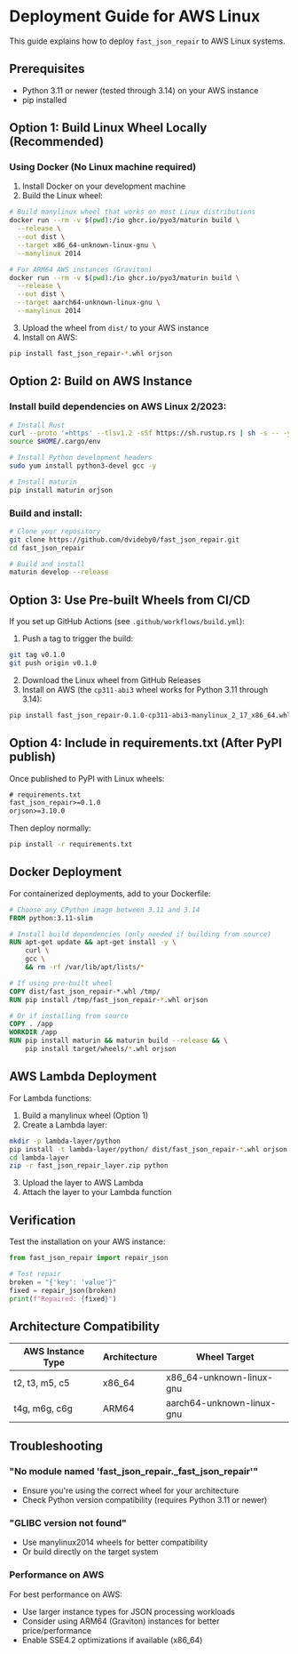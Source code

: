 # Deployment Guide for AWS Linux

This guide explains how to deploy `fast_json_repair` to AWS Linux systems.

## Prerequisites

- Python 3.11 or newer (tested through 3.14) on your AWS instance
- pip installed

## Option 1: Build Linux Wheel Locally (Recommended)

### Using Docker (No Linux machine required)

1. Install Docker on your development machine
2. Build the Linux wheel:

```bash
# Build manylinux wheel that works on most Linux distributions
docker run --rm -v $(pwd):/io ghcr.io/pyo3/maturin build \
  --release \
  --out dist \
  --target x86_64-unknown-linux-gnu \
  --manylinux 2014

# For ARM64 AWS instances (Graviton)
docker run --rm -v $(pwd):/io ghcr.io/pyo3/maturin build \
  --release \
  --out dist \
  --target aarch64-unknown-linux-gnu \
  --manylinux 2014
```

3. Upload the wheel from `dist/` to your AWS instance
4. Install on AWS:

```bash
pip install fast_json_repair-*.whl orjson
```

## Option 2: Build on AWS Instance

### Install build dependencies on AWS Linux 2/2023:

```bash
# Install Rust
curl --proto '=https' --tlsv1.2 -sSf https://sh.rustup.rs | sh -s -- -y
source $HOME/.cargo/env

# Install Python development headers
sudo yum install python3-devel gcc -y

# Install maturin
pip install maturin orjson
```

### Build and install:

```bash
# Clone your repository
git clone https://github.com/dvideby0/fast_json_repair.git
cd fast_json_repair

# Build and install
maturin develop --release
```

## Option 3: Use Pre-built Wheels from CI/CD

If you set up GitHub Actions (see `.github/workflows/build.yml`):

1. Push a tag to trigger the build:
```bash
git tag v0.1.0
git push origin v0.1.0
```

2. Download the Linux wheel from GitHub Releases
3. Install on AWS (the `cp311-abi3` wheel works for Python 3.11 through 3.14):
```bash
pip install fast_json_repair-0.1.0-cp311-abi3-manylinux_2_17_x86_64.whl orjson
```

## Option 4: Include in requirements.txt (After PyPI publish)

Once published to PyPI with Linux wheels:

```txt
# requirements.txt
fast_json_repair>=0.1.0
orjson>=3.10.0
```

Then deploy normally:
```bash
pip install -r requirements.txt
```

## Docker Deployment

For containerized deployments, add to your Dockerfile:

```dockerfile
# Choose any CPython image between 3.11 and 3.14
FROM python:3.11-slim

# Install build dependencies (only needed if building from source)
RUN apt-get update && apt-get install -y \
    curl \
    gcc \
    && rm -rf /var/lib/apt/lists/*

# If using pre-built wheel
COPY dist/fast_json_repair-*.whl /tmp/
RUN pip install /tmp/fast_json_repair-*.whl orjson

# Or if installing from source
COPY . /app
WORKDIR /app
RUN pip install maturin && maturin build --release && \
    pip install target/wheels/*.whl orjson
```

## AWS Lambda Deployment

For Lambda functions:

1. Build a manylinux wheel (Option 1)
2. Create a Lambda layer:

```bash
mkdir -p lambda-layer/python
pip install -t lambda-layer/python/ dist/fast_json_repair-*.whl orjson
cd lambda-layer
zip -r fast_json_repair_layer.zip python
```

3. Upload the layer to AWS Lambda
4. Attach the layer to your Lambda function

## Verification

Test the installation on your AWS instance:

```python
from fast_json_repair import repair_json

# Test repair
broken = "{'key': 'value'}"
fixed = repair_json(broken)
print(f"Repaired: {fixed}")
```

## Architecture Compatibility

| AWS Instance Type | Architecture | Wheel Target |
|------------------|--------------|--------------|
| t2, t3, m5, c5   | x86_64      | x86_64-unknown-linux-gnu |
| t4g, m6g, c6g    | ARM64       | aarch64-unknown-linux-gnu |

## Troubleshooting

### "No module named 'fast_json_repair._fast_json_repair'"
- Ensure you're using the correct wheel for your architecture
- Check Python version compatibility (requires Python 3.11 or newer)

### "GLIBC version not found"
- Use manylinux2014 wheels for better compatibility
- Or build directly on the target system

### Performance on AWS

For best performance on AWS:
- Use larger instance types for JSON processing workloads
- Consider using ARM64 (Graviton) instances for better price/performance
- Enable SSE4.2 optimizations if available (x86_64)
